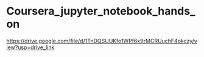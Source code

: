 # Coursera_jupyter_notebook_hands_on

https://drive.google.com/file/d/1TnDQSUUKfo1WPf6x9rMCRUuchF4okczy/view?usp=drive_link



